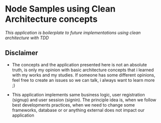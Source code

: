 # Node Samples using Clean Architecture concepts

_This application is boilerplate to future implementations using clean architecture with TDD_

## Disclaimer

- The concepts and the application presented here is not an absolute truth, is only my opinion with basic architecture concepts that i learned with my works and my studies. If someone has some different opinions, feel free to create an issues so we can talk, i always want to learn more ;)

- This application implements same business logic, user registration (signup) and user session (signin). The principle idea is, when we follow best developments practices, when we need to change some frameworks, database or or anything external does not impact our application

